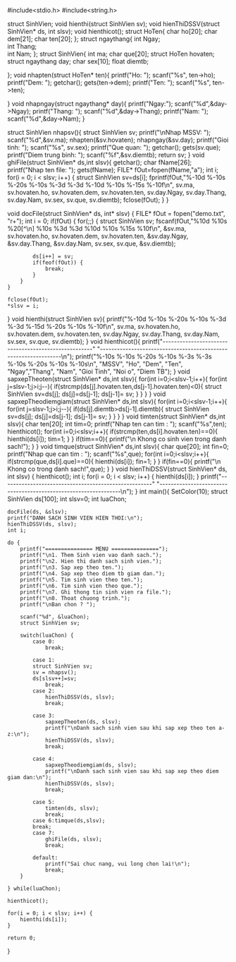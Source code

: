 #include<stdio.h>
#include<string.h>

struct SinhVien;
void hienthi(struct SinhVien sv);
void hienThiDSSV(struct SinhVien* ds, int slsv);
void hienthicot();
struct HoTen{
	char ho[20];
	char dem[21];
	char ten[20];
};
struct ngaythang{
	 int Ngay;   
	 int Thang;    
	 int Nam; 
};
struct SinhVien{
	int ma;
	char que[20];
	struct HoTen hovaten;
	struct ngaythang day;
	char sex[10];
	float diemtb;
	 
	
};
void nhapten(struct HoTen* ten){
printf("Ho: ");
	scanf("%s", ten->ho);
	printf("Dem: ");
	getchar();
	gets(ten->dem);
	printf("Ten: ");
	scanf("%s", ten->ten);

}
void nhapngay(struct ngaythang* day){
	printf("Ngay:");
	scanf("%d",&day->Ngay);
	printf("Thang: ");
   	scanf("%d",&day->Thang);
	printf("Nam: ");
	scanf("%d",&day->Nam);
}


struct SinhVien nhapsv(){
	struct SinhVien sv;
	printf("\nNhap MSSV: ");
	scanf("%d",&sv.ma);
	nhapten(&sv.hovaten);
	nhapngay(&sv.day);
	printf("Gioi tinh: ");
	scanf("%s", sv.sex);
	printf("Que quan: ");
	getchar();
	gets(sv.que);
	printf("Diem trung binh: ");
	scanf("%f",&sv.diemtb);
	return sv;
}
void ghiFile(struct SinhVien* ds,int slsv){
	getchar();
	char fName[26];
	printf("Nhap ten file: ");
	gets(fName);
	FILE* fOut=fopen(fName,"a");
	int i;
	for(i = 0; i < slsv; i++) {
		struct SinhVien sv=ds[i];
		fprintf(fOut,"%-10d %-10s %-20s %-10s %-3d %-3d %-10d %-10s %-15s %-10f\n",
	sv.ma, sv.hovaten.ho, sv.hovaten.dem, sv.hovaten.ten, sv.day.Ngay, sv.day.Thang, sv.day.Nam,
	 sv.sex, sv.que, sv.diemtb);
	fclose(fOut);
	}
}

void docFile(struct SinhVien* ds, int* slsv) {
	FILE* fOut = fopen("demo.txt", "r+");
	int i = 0;
	if(fOut) {
		for(;;) {
			struct SinhVien sv;
		fscanf(fOut,"%10d %10s %20[^\n] %10s %3d %3d %10d %10s %15s %10f\n",
	&sv.ma, sv.hovaten.ho, sv.hovaten.dem, sv.hovaten.ten, &sv.day.Ngay, &sv.day.Thang, &sv.day.Nam,
	 sv.sex, sv.que, &sv.diemtb);
			
			ds[i++] = sv;
			if(feof(fOut)) {
				break;
			}
		}
	}
	
	fclose(fOut);
	*slsv = i;
}
void hienthi(struct SinhVien sv){
	printf("%-10d %-10s %-20s %-10s %-3d %-3d %-15d %-20s %-10s %-10f\n",
	sv.ma, sv.hovaten.ho, sv.hovaten.dem, sv.hovaten.ten, sv.day.Ngay, sv.day.Thang, sv.day.Nam,
	 sv.sex, sv.que, sv.diemtb);
}
void hienthicot(){
	printf("-----------------------------------------------------"
	"----------------------------------------------------------------\n");
printf("%-10s %-10s %-20s %-10s %-3s %-3s %-10s %-20s %-10s %-10s\n", 
	"MSSV", "Ho", "Dem", "Ten", "Ngay","Thang", "Nam", "Gioi Tinh", "Noi o", "Diem TB");
}
void sapxepTheoten(struct SinhVien* ds,int slsv){
	for(int i=0;i<slsv-1;i++){
		for(int j=slsv-1;j>i;j--){
			if(strcmp(ds[j].hovaten.ten,ds[j-1].hovaten.ten)<0){
				struct SinhVien sv=ds[j];
				ds[j]=ds[j-1];
				ds[j-1]= sv;
			}
		}
	}
}
void sapxepTheodiemgiam(struct SinhVien* ds,int slsv){
	for(int i=0;i<slsv-1;i++){
		for(int j=slsv-1;j>i;j--){
			if(ds[j].diemtb>ds[j-1].diemtb){
				struct SinhVien sv=ds[j];
				ds[j]=ds[j-1];
				ds[j-1]= sv;
			}
		}
	}
}
void timten(struct SinhVien* ds,int slsv){
	char ten[20];
	int tim=0;
	printf("Nhap ten can tim : ");
	scanf("%s",ten);
	hienthicot();
	for(int i=0;i<slsv;i++){
		if(strcmp(ten,ds[i].hovaten.ten)==0){
			hienthi(ds[i]);
			tim=1;
		}
	}
	if(tim==0){
		printf("\n Khong co sinh vien trong danh sach!");
	}
}
void timque(struct SinhVien* ds,int slsv){
	char que[20];
	int fin=0;
	printf("Nhap que can tim : ");
	scanf("%s",que);
	for(int i=0;i<slsv;i++){
		if(strcmp(que,ds[i].que)==0){
			hienthi(ds[i]);
			fin=1;
		}
	}
	if(fin==0){
		printf("\n Khong co trong danh sach!",que);
	}
}
void hienThiDSSV(struct SinhVien* ds, int slsv) {
	hienthicot();
	int i;
	for(i = 0; i < slsv; i++) {
		hienthi(ds[i]);
	}
	printf("-----------------------------------------------------"
	"----------------------------------------------------------------\n");
}
int main(){
	SetColor(10);
	struct SinhVien ds[100];
	int slsv=0;
	int luaChon;
	
	docFile(ds, &slsv);
	printf("DANH SACH SINH VIEN HIEN THOI:\n");
	hienThiDSSV(ds, slsv);
	int i;
				
	do {
		printf("=============== MENU ===============");
		printf("\n1. Them Sinh vien vao danh sach.");
		printf("\n2. Hien thi danh sach sinh vien.");
		printf("\n3. Sap xep theo ten.");
		printf("\n4. Sap xep theo diem tb giam dan.");
		printf("\n5. Tim sinh vien theo ten.");
		printf("\n6. Tim sinh vien theo que.");
		printf("\n7. Ghi thong tin sinh vien ra file.");
		printf("\n0. Thoat chuong trinh.");
		printf("\nBan chon ? ");
		
		scanf("%d", &luaChon);
		struct SinhVien sv;
		
		switch(luaChon) {
			case 0:
				break;
				
			case 1:
			struct SinhVien sv;
			sv = nhapsv();
			ds[slsv++]=sv;
				break;
			case 2:
				hienThiDSSV(ds, slsv);
				break;
				
			case 3:
				sapxepTheoten(ds, slsv);
				printf("\nDanh sach sinh vien sau khi sap xep theo ten a-z:\n");
				hienThiDSSV(ds, slsv);
				break;
				
			case 4:
				sapxepTheodiemgiam(ds, slsv);
				printf("\nDanh sach sinh vien sau khi sap xep theo diem giam dan:\n");
				hienThiDSSV(ds, slsv);
				break;
				
			case 5:
				timten(ds, slsv);
				break;
			case 6:timque(ds,slsv);
			break;	
			case 7:
				ghiFile(ds, slsv);
				break;
				
			default:
				printf("Sai chuc nang, vui long chon lai!\n");
				break;
		}
		
	} while(luaChon);
	
	hienthicot();
	
	for(i = 0; i < slsv; i++) {
		hienthi(ds[i]);
	}
	
	return 0;
}

